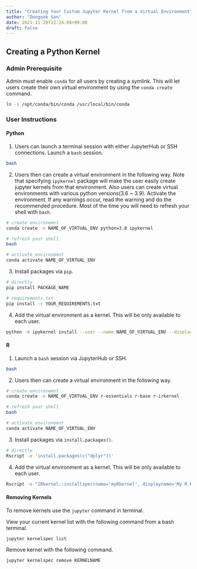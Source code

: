 ```yaml
---
title: "Creating Your Custom Jupyter Kernel from a Virtual Environment"
author: "Dongook Son"
date: 2021-11-28T22:24:04+09:00
draft: False
---
```


## Creating a Python Kernel

### Admin Prerequisite

Admin must enable `conda` for all users by creating a symlink. This will let users create their own virtual environment by using the `conda create` command.

```bash
ln -s /opt/conda/bin/conda /usr/local/bin/conda
```

### User Instructions

#### Python

1. Users can launch a terminal session with either JupyterHub or SSH connections. Launch a `bash` session.

```bash
bash
```

2.  Users then can create a virtual environment in the following way. Note that specifying `ipykernel` package will make the user easily create jupyter kernels from that environment. Also users can create virtual environments with various python versions(3.6 ~ 3.9). Activate the environment. If any warnings occur, read the warning and do the recommended procedure. Most of the time you will need to refresh your shell with `bash`.

```bash
# create environemnt
conda create -n NAME_OF_VIRTUAL_ENV python=3.8 ipykernel

# refresh your shell
bash

# activate environemnt
conda activate NAME_OF_VIRTUAL_ENV
```

3.  Install packages via `pip`.

```bash
# directly
pip install PACKAGE_NAME

# requirements.txt
pip install -r YOUR_REQUIREMENTS.txt
```

4.  Add the virtual environment as a kernel. This will be only available to each user.

```bash
python -m ipykernel install --user --name NAME_OF_VIRTUAL_ENV --display-name "[displayKenrelName]"
```

#### R

1. Launch a `bash` session via JupyterHub or SSH.

```bash
bash
```

2.  Users then can create a virtual environment in the following way. 

```bash
# create environemnt
conda create -n NAME_OF_VIRTUAL_ENV r-essentials r-base r-irkernel

# refresh your shell
bash

# activate environemnt
conda activate NAME_OF_VIRTUAL_ENV
```

3.  Install packages via `install.packages()`.

```bash
# directly
Rscript -e 'install.packages(c("dplyr"))'
```

4.  Add the virtual environment as a kernel. This will be only available to each user.

```bash
Rscript -e "IRkernel::installspec(name='myRkernel', displayname='My R Kernel')"
```


#### Removing Kernels

To remove kernels use the `jupyter` command in terminal.

View your current kernel list with the following command from a bash terminal.
```bash
jupyter kernelspec list
```

Remove kernel with the following command.
```bash
jupyter kernelspec remove KERNELNAME
```


